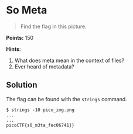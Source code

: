 # So Meta
> Find the flag in this picture.

**Points:** 150

**Hints**:
1. What does meta mean in the context of files?
2. Ever heard of metadata?

## Solution
The flag can be found with the ```strings``` command.

```
$ strings -10 pico_img.png
...
...
picoCTF{s0_m3ta_fec06741}}
```

